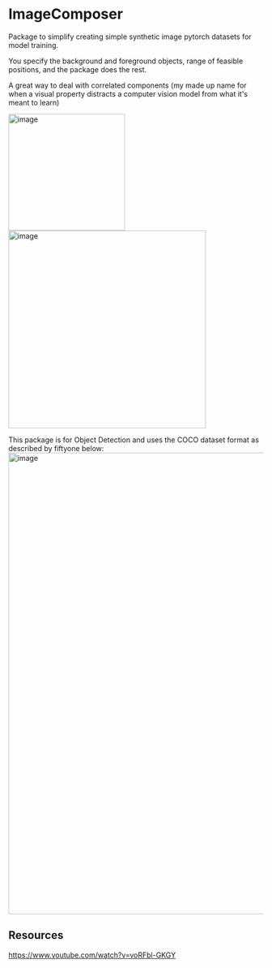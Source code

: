 # ImageComposer
Package to simplify creating simple synthetic image pytorch datasets for model training. 

You specify the background and foreground objects, range of feasible positions, and the package does the rest.

A great way to deal with correlated components (my made up name for when a visual property distracts a computer vision model from what it's meant to learn)


<img width="230" alt="image" src="https://user-images.githubusercontent.com/47161914/188900964-f0d1fd9d-616d-4f8b-962d-da918bb0f108.png">

<img width="390" alt="image" src="https://user-images.githubusercontent.com/47161914/188908144-03503c7a-0c94-4eb9-b6e3-a60f0227e507.png">

This package is for Object Detection and uses the COCO dataset format as described by fiftyone below: 
<img width="910" alt="image" src="https://user-images.githubusercontent.com/47161914/188914721-ee205b47-e22a-478f-b5fc-96e20516ce6b.png">


## Resources 

https://www.youtube.com/watch?v=voRFbl-GKGY

